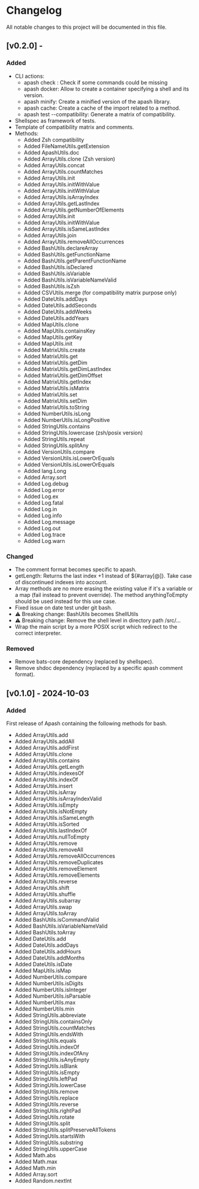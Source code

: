 # Changelog

All notable changes to this project will be documented in this file.


## [v0.2.0] - 

### Added

- CLI actions:
  - apash check : Check if some commands could be missing
  - apash docker: Allow to create a container specifying a shell and its version.
  - apash minify: Create a minified version of the apash library.
  - apash cache: Create a cache of the import related to a method.
  - apash test --compatibility: Generate a matrix of compatibility.
- Shellspec as framework of tests.
- Template of compatibility matrix and comments.
- Methods:
  - Added Zsh compatibility
  - Added FileNameUtils.getExtension
  - Added ApashUtils.doc
  - Added ArrayUtils.clone (Zsh version)
  - Added ArrayUtils.concat
  - Added ArrayUtils.countMatches
  - Added ArrayUtils.init
  - Added ArrayUtils.initWithValue
  - Added ArrayUtils.initWithValue
  - Added ArrayUtils.isArrayIndex
  - Added ArrayUtils.getLastIndex
  - Added ArrayUtils.getNumberOfElements
  - Added ArrayUtils.init
  - Added ArrayUtils.initWithValue
  - Added ArrayUtils.isSameLastIndex
  - Added ArrayUtils.join
  - Added ArrayUtils.removeAllOccurrences
  - Added BashUtils.declareArray
  - Added BashUtils.getFunctionName
  - Added BashUtils.getParentFunctionName
  - Added BashUtils.isDeclared
  - Added BashUtils.isVariable
  - Added BashUtils.isVariableNameValid
  - Added BashUtils.isZsh
  - Added CSVUtils.merge (for compatibility matrix purpose only)
  - Added DateUtils.addDays
  - Added DateUtils.addSeconds
  - Added DateUtils.addWeeks
  - Added DateUtils.addYears
  - Added MapUtils.clone
  - Added MapUtils.containsKey
  - Added MapUtils.getKey
  - Added MapUtils.init
  - Added MatrixUtils.create
  - Added MatrixUtils.get
  - Added MatrixUtils.getDim
  - Added MatrixUtils.getDimLastIndex
  - Added MatrixUtils.getDimOffset
  - Added MatrixUtils.getIndex
  - Added MatrixUtils.isMatrix
  - Added MatrixUtils.set
  - Added MatrixUtils.setDim
  - Added MatrixUtils.toString
  - Added NumberUtils.isLong
  - Added NumberUtils.isLongPositive
  - Added StringUtils.contains
  - Added StringUtils.lowercase (zsh/posix version)
  - Added StringUtils.repeat
  - Added StringUtils.splitAny
  - Added VersionUtils.compare
  - Added VersionUtils.isLowerOrEquals
  - Added VersionUtils.isLowerOrEquals
  - Added lang.Long
  - Added Array.sort
  - Added Log.debug
  - Added Log.error
  - Added Log.ex
  - Added Log.fatal
  - Added Log.in
  - Added Log.info
  - Added Log.message
  - Added Log.out
  - Added Log.trace
  - Added Log.warn


### Changed

- The comment format becomes specific to apash.
- getLength: Returns the last index +1 instead of ${#array[@]}. Take case of discontinued indexes into account.
- Array methods are no more erasing the existing value if it's a variable or a map (fail instead to prevent override). The method anythingToEmpty should be used instead for this use case.
- Fixed issue on date test under git bash.
- ⚠️ Breaking change: BashUtils becomes ShellUtils
- ⚠️ Breaking change: Remove the shell level in directory path /src/...
- Wrap the main script by a more POSIX script which redirect to the correct interpreter.

### Removed

- Remove bats-core dependency (replaced by shellspec).
- Remove shdoc dependency (replaced by a specific apash comment format).


## [v0.1.0] - 2024-10-03

### Added

First release of Apash containing the following methods for bash.
- Added ArrayUtils.add
- Added ArrayUtils.addAll
- Added ArrayUtils.addFirst
- Added ArrayUtils.clone
- Added ArrayUtils.contains
- Added ArrayUtils.getLength
- Added ArrayUtils.indexesOf
- Added ArrayUtils.indexOf
- Added ArrayUtils.insert
- Added ArrayUtils.isArray
- Added ArrayUtils.isArrayIndexValid
- Added ArrayUtils.isEmpty
- Added ArrayUtils.isNotEmpty
- Added ArrayUtils.isSameLength
- Added ArrayUtils.isSorted
- Added ArrayUtils.lastIndexOf
- Added ArrayUtils.nullToEmpty
- Added ArrayUtils.remove
- Added ArrayUtils.removeAll
- Added ArrayUtils.removeAllOccurrences
- Added ArrayUtils.removeDuplicates
- Added ArrayUtils.removeElement
- Added ArrayUtils.removeElements
- Added ArrayUtils.reverse
- Added ArrayUtils.shift
- Added ArrayUtils.shuffle
- Added ArrayUtils.subarray
- Added ArrayUtils.swap
- Added ArrayUtils.toArray
- Added BashUtils.isCommandValid
- Added BashUtils.isVariableNameValid
- Added BashUtils.toArray
- Added DateUtils.add
- Added DateUtils.addDays
- Added DateUtils.addHours
- Added DateUtils.addMonths
- Added DateUtils.isDate
- Added MapUtils.isMap
- Added NumberUtils.compare
- Added NumberUtils.isDigits
- Added NumberUtils.isInteger
- Added NumberUtils.isParsable
- Added NumberUtils.max
- Added NumberUtils.min
- Added StringUtils.abbreviate
- Added StringUtils.containsOnly
- Added StringUtils.countMatches
- Added StringUtils.endsWith
- Added StringUtils.equals
- Added StringUtils.indexOf
- Added StringUtils.indexOfAny
- Added StringUtils.isAnyEmpty
- Added StringUtils.isBlank
- Added StringUtils.isEmpty
- Added StringUtils.leftPad
- Added StringUtils.lowerCase
- Added StringUtils.remove
- Added StringUtils.replace
- Added StringUtils.reverse
- Added StringUtils.rightPad
- Added StringUtils.rotate
- Added StringUtils.split
- Added StringUtils.splitPreserveAllTokens
- Added StringUtils.startsWith
- Added StringUtils.substring
- Added StringUtils.upperCase
- Added Math.abs
- Added Math.max
- Added Math.min
- Added Array.sort
- Added Random.nextInt
